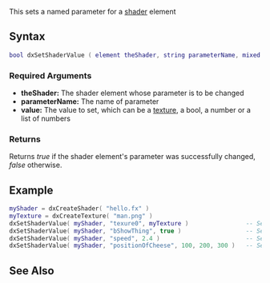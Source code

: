 This sets a named parameter for a [shader](/docs/shader.md "wikilink") element

Syntax
------

``` lua
bool dxSetShaderValue ( element theShader, string parameterName, mixed value )
```

### Required Arguments

-   **theShader:** The shader element whose parameter is to be changed
-   **parameterName:** The name of parameter
-   **value:** The value to set, which can be a [texture](/docs/texture.md "wikilink"), a bool, a number or a list of numbers

### Returns

Returns *true* if the shader element's parameter was successfully changed, *false* otherwise.

Example
-------

``` lua
myShader = dxCreateShader( "hello.fx" )
myTexture = dxCreateTexture( "man.png" )
dxSetShaderValue( myShader, "texure0", myTexture )                -- Set a texture
dxSetShaderValue( myShader, "bShowThing", true )                  -- Set a bool                  
dxSetShaderValue( myShader, "speed", 2.4 )                        -- Set a number
dxSetShaderValue( myShader, "positionOfCheese", 100, 200, 300 )   -- Set a list of numbers
```

See Also
--------
